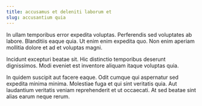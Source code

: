 ```yaml
---
title: accusamus et deleniti laborum et
slug: accusantium quia
---
```


In ullam temporibus error expedita voluptas. Perferendis sed voluptates ab labore. Blanditiis eaque quia. Ut enim enim expedita quo. Non enim aperiam mollitia dolore et ad et voluptas magni.

Incidunt excepturi beatae sit. Hic distinctio temporibus deserunt dignissimos. Modi eveniet est inventore aliquam itaque voluptas quia.

In quidem suscipit aut facere eaque. Odit cumque qui aspernatur sed expedita minima minima. Molestiae fuga et qui sint veritatis quia. Aut laudantium veritatis veniam reprehenderit et ut occaecati. At sed beatae sint alias earum neque rerum.
